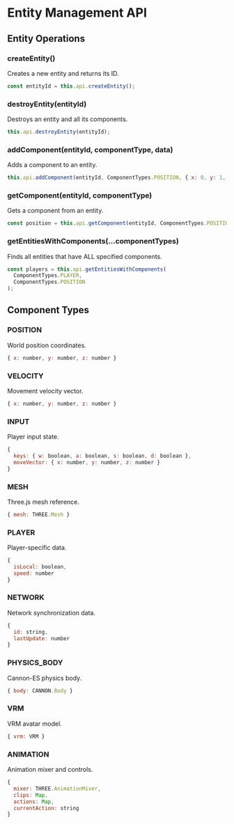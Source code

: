 # Entity Management API

## Entity Operations

### createEntity()
Creates a new entity and returns its ID.
```javascript
const entityId = this.api.createEntity();
```

### destroyEntity(entityId)
Destroys an entity and all its components.
```javascript
this.api.destroyEntity(entityId);
```

### addComponent(entityId, componentType, data)
Adds a component to an entity.
```javascript
this.api.addComponent(entityId, ComponentTypes.POSITION, { x: 0, y: 1, z: 0 });
```

### getComponent(entityId, componentType)
Gets a component from an entity.
```javascript
const position = this.api.getComponent(entityId, ComponentTypes.POSITION);
```

### getEntitiesWithComponents(...componentTypes)
Finds all entities that have ALL specified components.
```javascript
const players = this.api.getEntitiesWithComponents(
  ComponentTypes.PLAYER, 
  ComponentTypes.POSITION
);
```

## Component Types

### POSITION
World position coordinates.
```javascript
{ x: number, y: number, z: number }
```

### VELOCITY
Movement velocity vector.
```javascript
{ x: number, y: number, z: number }
```

### INPUT
Player input state.
```javascript
{ 
  keys: { w: boolean, a: boolean, s: boolean, d: boolean },
  moveVector: { x: number, y: number, z: number }
}
```

### MESH
Three.js mesh reference.
```javascript
{ mesh: THREE.Mesh }
```

### PLAYER
Player-specific data.
```javascript
{ 
  isLocal: boolean,
  speed: number 
}
```

### NETWORK
Network synchronization data.
```javascript
{ 
  id: string,
  lastUpdate: number 
}
```

### PHYSICS_BODY
Cannon-ES physics body.
```javascript
{ body: CANNON.Body }
```

### VRM
VRM avatar model.
```javascript
{ vrm: VRM }
```

### ANIMATION
Animation mixer and controls.
```javascript
{ 
  mixer: THREE.AnimationMixer,
  clips: Map,
  actions: Map,
  currentAction: string
}
```